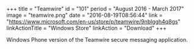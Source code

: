 +++
title = "Teamwire"
id = "101"
period = "August 2016 - March 2017"
image = "teamwire.png"
date = "2016-08-19T08:56:44"
link = "https://www.microsoft.com/en-us/store/p/teamwire/9nblggh4q8gs"
linkActionTitle = "Windows Store"
linkAction = "Download"
+++

Windows Phone version of the Teamwire secure messaging application.
